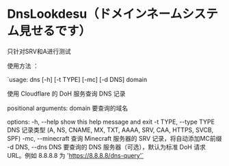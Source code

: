 # DnsLookdesu（ドメインネームシステム見せるです）





只针对SRV和A进行测试

使用方法 ：

`usage: dns [-h] [-t TYPE] [-mc] [-d DNS] domain

使用 Cloudflare 的 DoH 服务查询 DNS 记录

positional arguments:
  domain                要查询的域名

options:
  -h, --help            show this help message and exit
  -t TYPE, --type TYPE  DNS 记录类型 (A, NS, CNAME, MX, TXT, AAAA, SRV, CAA, HTTPS, SVCB, SPF)
  -mc, --minecraft      查询 Minecraft 服务器的 SRV 记录，将自动添加MC前缀
  -d DNS, --dns DNS     要查询的 DNS 服务器（可选），默认为标准 DoH 请求 URL。例如 8.8.8.8 为 'https://8.8.8.8/dns-query'`
